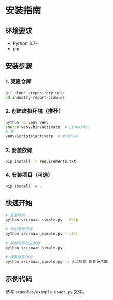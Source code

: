 # 安装指南

## 环境要求

- Python 3.7+
- pip

## 安装步骤

### 1. 克隆仓库
```bash
git clone <repository-url>
cd industry-report-crawler
```

### 2. 创建虚拟环境（推荐）
```bash
python -m venv venv
source venv/bin/activate  # Linux/Mac
# 或
venv\Scripts\activate  # Windows
```

### 3. 安装依赖
```bash
pip install -r requirements.txt
```

### 4. 安装项目（可选）
```bash
pip install -e .
```

## 快速开始

```bash
# 查看帮助
python src/main_simple.py --help

# 列出所有行业
python src/main_simple.py --list

# 爬取所有行业数据
python src/main_simple.py

# 爬取指定行业
python src/main_simple.py -i 人工智能 新能源汽车
```

## 示例代码

参考 `examples/example_usage.py` 文件。
